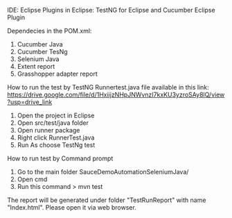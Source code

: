 IDE: Eclipse
Plugins in Eclipse: TestNG for Eclipse and Cucumber Eclipse Plugin

Dependecies in the POM.xml:
1. Cucumber Java
2. Cucumber TesNg
3. Selenium Java
4. Extent report
5. Grasshopper adapter report

How to run the test by TestNG Runnertest.java file available in this link: https://drive.google.com/file/d/1HxiijzNHpJNWvnzI7kxKU3yzroSAy8lQ/view?usp=drive_link
1. Open the project in Eclipse
2. Open src/test/java folder
3. Open runner package
4. Right click RunnerTest.java
5. Run As choose TestNg test

How to run test by Command prompt
1. Go to the main folder SauceDemoAutomationSeleniumJava/
2. Open cmd
3. Run this command > mvn test


The report will be generated under folder "TestRunReport" with name "Index.html". Please open it via web browser.
